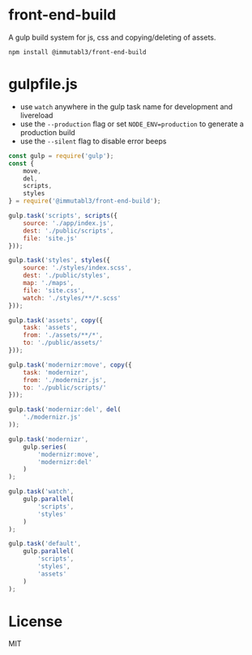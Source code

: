 # front-end-build

A gulp build system for js, css and copying/deleting of assets.

`npm install @immutabl3/front-end-build`

# gulpfile.js

- use `watch` anywhere in the gulp task name for development and livereload
- use the `--production` flag or set `NODE_ENV=production` to generate a production build
- use the `--silent` flag to disable error beeps

```js
const gulp = require('gulp');
const {
	move,
	del,
	scripts,
	styles
} = require('@immutabl3/front-end-build');

gulp.task('scripts', scripts({
    source: './app/index.js',
    dest: './public/scripts',
    file: 'site.js'
}));

gulp.task('styles', styles({
    source: './styles/index.scss',
    dest: './public/styles',
    map: './maps',
    file: 'site.css',
    watch: './styles/**/*.scss'
}));

gulp.task('assets', copy({
	task: 'assets',
    from: './assets/**/*',
    to: './public/assets/'
}));

gulp.task('modernizr:move', copy({
    task: 'modernizr',
    from: './modernizr.js',
    to: './public/scripts/'
}));

gulp.task('modernizr:del', del(
	'./modernizr.js'
));

gulp.task('modernizr',
    gulp.series(
        'modernizr:move',
        'modernizr:del'
    )
);

gulp.task('watch',
    gulp.parallel(
        'scripts',
        'styles'
    )
);

gulp.task('default',
    gulp.parallel(
        'scripts',
        'styles',
        'assets'
    )
);
```

# License

MIT
